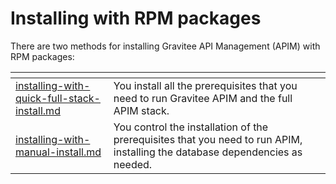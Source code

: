 # Installing with RPM packages

There are two methods for installing Gravitee API Management (APIM) with RPM packages:

<table data-card-size="large" data-view="cards"><thead><tr><th data-type="content-ref"></th><th></th><th></th></tr></thead><tbody><tr><td><a href="installing-with-quick-full-stack-install.md">installing-with-quick-full-stack-install.md</a></td><td>You install all the prerequisites that you need to run Gravitee APIM and the full APIM stack.</td><td></td></tr><tr><td><a href="installing-with-manual-install.md">installing-with-manual-install.md</a></td><td>You control the installation of the prerequisites that you need to run APIM, installing the database dependencies as needed.</td><td></td></tr></tbody></table>



